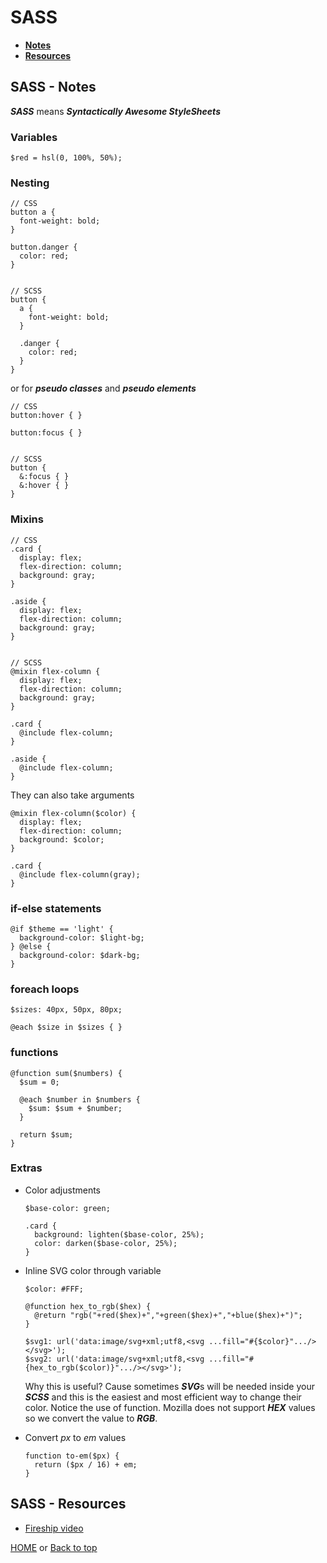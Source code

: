 # SASS

- **[Notes](#sass---notes)**
- **[Resources](#sass---resources)**

## SASS - Notes

***SASS*** means ***Syntactically Awesome StyleSheets***

### Variables

    $red = hsl(0, 100%, 50%);

### Nesting

    // CSS
    button a {
      font-weight: bold;
    }

    button.danger {
      color: red;
    }


    // SCSS
    button {
      a {
        font-weight: bold;
      }

      .danger {
        color: red;
      }
    }
or for ***pseudo classes*** and ***pseudo elements***

    // CSS
    button:hover { }

    button:focus { }


    // SCSS
    button {
      &:focus { }
      &:hover { }
    }

### Mixins

    // CSS
    .card {
      display: flex;
      flex-direction: column;
      background: gray;
    }

    .aside {
      display: flex;
      flex-direction: column;
      background: gray;
    }


    // SCSS
    @mixin flex-column {
      display: flex;
      flex-direction: column;
      background: gray;
    }

    .card {
      @include flex-column;
    }

    .aside {
      @include flex-column;
    }
They can also take arguments

    @mixin flex-column($color) {
      display: flex;
      flex-direction: column;
      background: $color;
    }

    .card {
      @include flex-column(gray);
    }

### if-else statements

    @if $theme == 'light' {
      background-color: $light-bg;
    } @else {
      background-color: $dark-bg;
    }

### foreach loops

    $sizes: 40px, 50px, 80px;

    @each $size in $sizes { }

### functions

    @function sum($numbers) {
      $sum = 0;

      @each $number in $numbers {
        $sum: $sum + $number;
      }

      return $sum;
    }

### Extras

- Color adjustments

      $base-color: green;

      .card {
        background: lighten($base-color, 25%);
        color: darken($base-color, 25%);
      }
- Inline SVG color through variable

      $color: #FFF;

      @function hex_to_rgb($hex) {
        @return "rgb("+red($hex)+","+green($hex)+","+blue($hex)+")";
      }

      $svg1: url('data:image/svg+xml;utf8,<svg ...fill="#{$color}".../></svg>');
      $svg2: url('data:image/svg+xml;utf8,<svg ...fill="#{hex_to_rgb($color)}".../></svg>');
  Why this is useful? Cause sometimes ***SVG***s will be needed inside your ***SCSS*** and this is the easiest and most efficient way to change their color.
  Notice the use of function. Mozilla does not support ***HEX*** values so we convert the value to ***RGB***.
- Convert *px* to *em* values

      function to-em($px) {
        return ($px / 16) + em;
      }

## SASS - Resources

- [Fireship video](https://youtu.be/akDIJa0AP5c)

[HOME](https://github.com/Stratis-Dermanoutsos/Full-Stack-2021#full-stack-roadmap-2021) or [Back to top](#sass)
